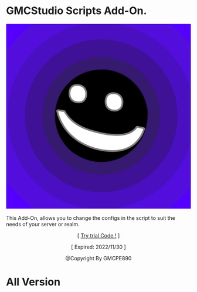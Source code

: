 # GMCStudio Scripts Add-On.

![](pack_icon.png?raw=true)

This Add-On, allows you to change the configs in the
script to suit the needs of your server or realm.
<p align="center">[ <a href="https://www.mediafire.com/file/otfykpyoip4a8hv/GMCStudio+Scripts+Add-On+(Expired_+2022,+Desember,+11).zip/file">Try trial Code !</a> ]</p>
<p align="center">[ Expired: 2022/11/30 ]</p>
<p align="center">@Copyright By GMCPE890</p>

# All Version
